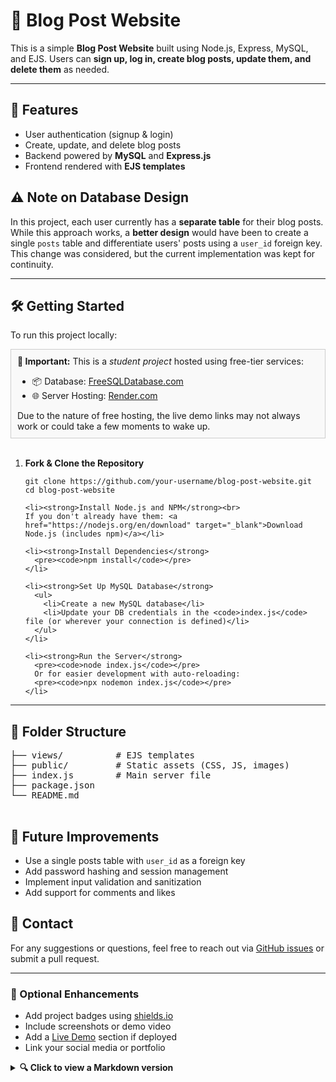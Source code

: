 <!DOCTYPE html>
<html lang="en">
<head>
  <meta charset="UTF-8">
  <title>Blog Post Website</title>
</head>
<body>

  <h1>📝 Blog Post Website</h1>

  <p>This is a simple <strong>Blog Post Website</strong> built using Node.js, Express, MySQL, and EJS. Users can 
  <strong>sign up, log in, create blog posts, update them, and delete them</strong> as needed.</p>

  <hr>

  <h2 id="features">🚀 Features</h2>
  <ul>
    <li>User authentication (signup & login)</li>
    <li>Create, update, and delete blog posts</li>
    <li>Backend powered by <strong>MySQL</strong> and <strong>Express.js</strong></li>
    <li>Frontend rendered with <strong>EJS templates</strong></li>
  </ul>

  <h2 id="database-design">⚠️ Note on Database Design</h2>
  <p>In this project, each user currently has a <strong>separate table</strong> for their blog posts. 
  While this approach works, a <strong>better design</strong> would have been to create a single <code>posts</code> table and differentiate users' posts using a <code>user_id</code> foreign key.
  This change was considered, but the current implementation was kept for continuity.</p>

  <hr>

  <h2 id="getting-started">🛠️ Getting Started</h2>
  <p>To run this project locally:</p>

  <div style="border: 1px solid #ccc; padding: 10px; background-color: #f9f9f9;">
    <strong>📢 Important:</strong> This is a <em>student project</em> hosted using free-tier services:
    <ul>
      <li>📦 Database: <a href="https://www.freesqldatabase.com" target="_blank">FreeSQLDatabase.com</a></li>
      <li>🌐 Server Hosting: <a href="https://www.render.com" target="_blank">Render.com</a></li>
    </ul>
    Due to the nature of free hosting, the live demo links may not always work or could take a few moments to wake up.
  </div>

  <br>

  <ol>
    <li><strong>Fork & Clone the Repository</strong>
      <pre><code>git clone https://github.com/your-username/blog-post-website.git
cd blog-post-website</code></pre>
    </li>

    <li><strong>Install Node.js and NPM</strong><br>
    If you don't already have them: <a href="https://nodejs.org/en/download" target="_blank">Download Node.js (includes npm)</a></li>

    <li><strong>Install Dependencies</strong>
      <pre><code>npm install</code></pre>
    </li>

    <li><strong>Set Up MySQL Database</strong>
      <ul>
        <li>Create a new MySQL database</li>
        <li>Update your DB credentials in the <code>index.js</code> file (or wherever your connection is defined)</li>
      </ul>
    </li>

    <li><strong>Run the Server</strong>
      <pre><code>node index.js</code></pre>
      Or for easier development with auto-reloading:
      <pre><code>npx nodemon index.js</code></pre>
    </li>
  </ol>

  <hr>

  <h2 id="structure">📂 Folder Structure</h2>
  <pre>
├── views/          # EJS templates
├── public/         # Static assets (CSS, JS, images)
├── index.js        # Main server file
├── package.json
└── README.md
  </pre>

  <h2 id="future">📌 Future Improvements</h2>
  <ul>
    <li>Use a single posts table with <code>user_id</code> as a foreign key</li>
    <li>Add password hashing and session management</li>
    <li>Implement input validation and sanitization</li>
    <li>Add support for comments and likes</li>
  </ul>

  <h2 id="contact">📧 Contact</h2>
  <p>For any suggestions or questions, feel free to reach out via 
  <a href="https://github.com/your-username/blog-post-website/issues" target="_blank">GitHub issues</a> or submit a pull request.</p>

  <hr>

  <h3>🔗 Optional Enhancements</h3>
  <ul>
    <li>Add project badges using <a href="https://shields.io" target="_blank">shields.io</a></li>
    <li>Include screenshots or demo video</li>
    <li>Add a <a href="#live-demo">Live Demo</a> section if deployed</li>
    <li>Link your social media or portfolio</li>
  </ul>

  <details>
    <summary><strong>🔍 Click to view a Markdown version</strong></summary>
    <pre>
# 📝 Blog Post Website

This is a simple **Blog Post Website** built using Node.js, Express, MySQL, and EJS...
<!-- truncated for brevity -->
    </pre>
  </details>

</body>
</html>
